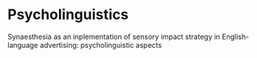 # Psycholinguistics
Synaesthesia as an inplementation of sensory impact strategy in English-language advertising: psycholinguistic aspects
